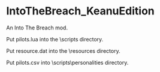 # IntoTheBreach_KeanuEdition
An Into The Breach mod.

Put pilots.lua into the \scripts directory.

Put resource.dat into the \resources directory.

Put pilots.csv into \scripts\personalities directory.
